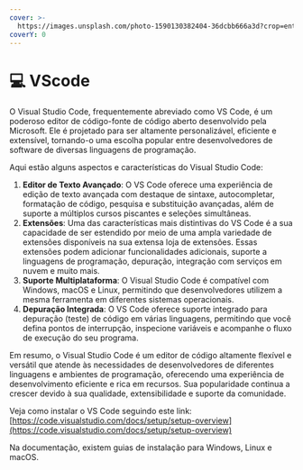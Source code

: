 ```yaml
---
cover: >-
  https://images.unsplash.com/photo-1590130382404-36dcbb666a3d?crop=entropy&cs=srgb&fm=jpg&ixid=M3wxOTcwMjR8MHwxfHNlYXJjaHwxMHx8dnNjb2RlfGVufDB8fHx8MTY5MzYwOTE4MHww&ixlib=rb-4.0.3&q=85
coverY: 0
---
```


# 💻 VScode

O Visual Studio Code, frequentemente abreviado como VS Code, é um poderoso editor de código-fonte de código aberto desenvolvido pela Microsoft. Ele é projetado para ser altamente personalizável, eficiente e extensível, tornando-o uma escolha popular entre desenvolvedores de software de diversas linguagens de programação.

Aqui estão alguns aspectos e características do Visual Studio Code:

1. **Editor de Texto Avançado**: O VS Code oferece uma experiência de edição de texto avançada com destaque de sintaxe, autocompletar, formatação de código, pesquisa e substituição avançadas, além de suporte a múltiplos cursos piscantes e seleções simultâneas.
2. **Extensões**: Uma das características mais distintivas do VS Code é a sua capacidade de ser estendido por meio de uma ampla variedade de extensões disponíveis na sua extensa loja de extensões. Essas extensões podem adicionar funcionalidades adicionais, suporte a linguagens de programação, depuração, integração com serviços em nuvem e muito mais.
3. **Suporte Multiplataforma**: O Visual Studio Code é compatível com Windows, macOS e Linux, permitindo que desenvolvedores utilizem a mesma ferramenta em diferentes sistemas operacionais.
4. **Depuração Integrada**: O VS Code oferece suporte integrado para depuração (teste) de código em várias linguagens, permitindo que você defina pontos de interrupção, inspecione variáveis e acompanhe o fluxo de execução do seu programa.

Em resumo, o Visual Studio Code é um editor de código altamente flexível e versátil que atende às necessidades de desenvolvedores de diferentes linguagens e ambientes de programação, oferecendo uma experiência de desenvolvimento eficiente e rica em recursos. Sua popularidade continua a crescer devido à sua qualidade, extensibilidade e suporte da comunidade.

Veja como instalar o VS Code seguindo este link:\
[https://code.visualstudio.com/docs/setup/setup-overview](https://code.visualstudio.com/docs/setup/setup-overview)

Na documentação, existem guias de instalação para Windows, Linux e macOS.
